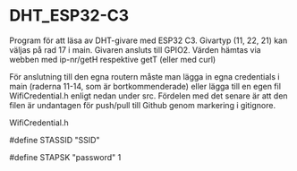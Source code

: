 # DHT_ESP32-C3
Program för att läsa av DHT-givare med ESP32 C3.
Givartyp (11, 22, 21) kan väljas på rad 17 i main. 
Givaren ansluts till GPIO2.
Värden hämtas via webben med ip-nr/getH respektive getT (eller med curl)

För anslutning till den egna routern måste man lägga in egna credentials i main (raderna 11-14, som är bortkommenderade) eller lägga till en egen fil WifiCredential.h enligt nedan under src. Fördelen med det senare är att den filen är undantagen för push/pull till Github genom markering i gitignore.

WifiCredential.h

#define STASSID "SSID"

#define STAPSK "password"
1
